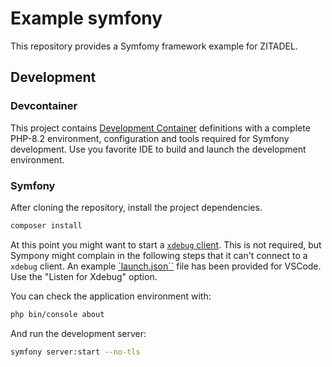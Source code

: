 # Example symfony

This repository provides a Symfomy framework example for ZITADEL.

## Development

### Devcontainer

This project contains [Development Container](https://containers.dev/) definitions with a complete PHP-8.2 environment, configuration and tools required for Symfony development.
Use you favorite IDE to build and launch the development environment.

### Symfony

After cloning the repository, install the project dependencies.

```bash
composer install
```

At this point you might want to start a [`xdebug` client](https://xdebug.org/docs/step_debug#clients).
This is not required, but Sympony might complain in the following steps that it can't connect to a `xdebug` client.
An example [`launch.json``](.vscode/launch.json) file has been provided for VSCode. Use the "Listen for Xdebug" option.

You can check the application environment with:

```bash
php bin/console about
```

And run the development server:

```bash
symfony server:start --no-tls
```
